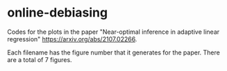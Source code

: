 # online-debiasing
Codes for the plots in the paper "Near-optimal inference in adaptive linear regression" https://arxiv.org/abs/2107.02266. 

Each filename has the figure number that it generates for the paper. There are a total of 7 figures. 


